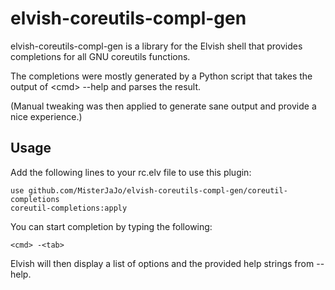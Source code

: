 # elvish-coreutils-compl-gen

elvish-coreutils-compl-gen is a library for the Elvish shell that provides completions for all GNU coreutils functions.

The completions were mostly generated by a Python script that takes the output of \<cmd\> --help and parses the result.

(Manual tweaking was then applied to generate sane output and provide a nice experience.)

## Usage

Add the following lines to your rc.elv file to use this plugin:
```
use github.com/MisterJaJo/elvish-coreutils-compl-gen/coreutil-completions
coreutil-completions:apply
```

You can start completion by typing the following:
```
<cmd> -<tab>
```

Elvish will then display a list of options and the provided help strings from --help.
